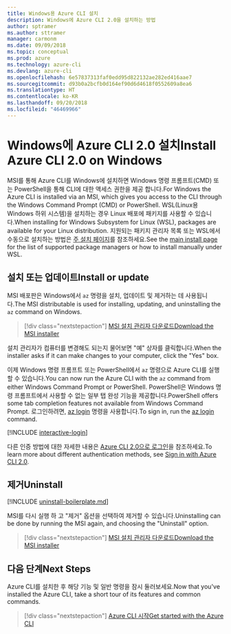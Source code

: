 ```yaml
---
title: Windows용 Azure CLI 설치
description: Windows에 Azure CLI 2.0을 설치하는 방법
author: sptramer
ms.author: sttramer
manager: carmonm
ms.date: 09/09/2018
ms.topic: conceptual
ms.prod: azure
ms.technology: azure-cli
ms.devlang: azure-cli
ms.openlocfilehash: 6e57837313faf0edd95d822132ae282ed416aae7
ms.sourcegitcommit: d93b0a2bcfb0d164ef90d6d4618f0552609a8ea6
ms.translationtype: HT
ms.contentlocale: ko-KR
ms.lasthandoff: 09/20/2018
ms.locfileid: "46469966"
---
```

# <a name="install-azure-cli-20-on-windows"></a><span data-ttu-id="e7c69-103">Windows에 Azure CLI 2.0 설치</span><span class="sxs-lookup"><span data-stu-id="e7c69-103">Install Azure CLI 2.0 on Windows</span></span>

<span data-ttu-id="e7c69-104">MSI를 통해 Azure CLI를 Windows에 설치하면 Windows 명령 프롬프트(CMD) 또는 PowerShell을 통해 CLI에 대한 액세스 권한을 제공 합니다.</span><span class="sxs-lookup"><span data-stu-id="e7c69-104">For Windows the Azure CLI is installed via an MSI, which gives you access to the CLI through the Windows Command Prompt (CMD) or PowerShell.</span></span>
<span data-ttu-id="e7c69-105">WSL(Linux용 Windows 하위 시스템)을 설치하는 경우 Linux 배포에 패키지를 사용할 수 있습니다.</span><span class="sxs-lookup"><span data-stu-id="e7c69-105">When installing for Windows Subsystem for Linux (WSL), packages are available for your Linux distribution.</span></span> <span data-ttu-id="e7c69-106">지원되는 패키지 관리자 목록 또는 WSL에서 수동으로 설치하는 방법은 [주 설치 페이지](install-azure-cli.md)를 참조하세요.</span><span class="sxs-lookup"><span data-stu-id="e7c69-106">See the [main install page](install-azure-cli.md) for the list of supported package managers or how to install manually under WSL.</span></span>

## <a name="install-or-update"></a><span data-ttu-id="e7c69-107">설치 또는 업데이트</span><span class="sxs-lookup"><span data-stu-id="e7c69-107">Install or update</span></span>

<span data-ttu-id="e7c69-108">MSI 배포판은 Windows에서 `az` 명령을 설치, 업데이트 및 제거하는 데 사용됩니다.</span><span class="sxs-lookup"><span data-stu-id="e7c69-108">The MSI distributable is used for installing, updating, and uninstalling the `az` command on Windows.</span></span>

> [!div class="nextstepaction"]
> [<span data-ttu-id="e7c69-109">MSI 설치 관리자 다운로드</span><span class="sxs-lookup"><span data-stu-id="e7c69-109">Download the MSI installer</span></span>](https://aka.ms/installazurecliwindows)

<span data-ttu-id="e7c69-110">설치 관리자가 컴퓨터를 변경해도 되는지 물어보면 "예" 상자를 클릭합니다.</span><span class="sxs-lookup"><span data-stu-id="e7c69-110">When the installer asks if it can make changes to your computer, click the "Yes" box.</span></span>

<span data-ttu-id="e7c69-111">이제 Windows 명령 프롬프트 또는 PowerShell에서 `az` 명령으로 Azure CLI를 실행할 수 있습니다.</span><span class="sxs-lookup"><span data-stu-id="e7c69-111">You can now run the Azure CLI with the `az` command from either Windows Command Prompt or PowerShell.</span></span> <span data-ttu-id="e7c69-112">PowerShell은 Windows 명령 프롬프트에서 사용할 수 없는 일부 탭 완성 기능을 제공합니다.</span><span class="sxs-lookup"><span data-stu-id="e7c69-112">PowerShell offers some tab completion features not available from Windows Command Prompt.</span></span> <span data-ttu-id="e7c69-113">로그인하려면, [az login](/cli/azure/reference-index#az-login) 명령을 사용합니다.</span><span class="sxs-lookup"><span data-stu-id="e7c69-113">To sign in, run the [az login](/cli/azure/reference-index#az-login) command.</span></span>

[!INCLUDE [interactive-login](includes/interactive-login.md)]

<span data-ttu-id="e7c69-114">다른 인증 방법에 대한 자세한 내용은 [Azure CLI 2.0으로 로그인](authenticate-azure-cli.md)을 참조하세요.</span><span class="sxs-lookup"><span data-stu-id="e7c69-114">To learn more about different authentication methods, see [Sign in with Azure CLI 2.0](authenticate-azure-cli.md).</span></span>

## <a name="uninstall"></a><span data-ttu-id="e7c69-115">제거</span><span class="sxs-lookup"><span data-stu-id="e7c69-115">Uninstall</span></span>

[!INCLUDE [uninstall-boilerplate.md](includes/uninstall-boilerplate.md)]

<span data-ttu-id="e7c69-116">MSI를 다시 실행 하 고 "제거" 옵션을 선택하여 제거할 수 있습니다.</span><span class="sxs-lookup"><span data-stu-id="e7c69-116">Uninstalling can be done by running the MSI again, and choosing the "Uninstall" option.</span></span>

> [!div class="nextstepaction"]
> [<span data-ttu-id="e7c69-117">MSI 설치 관리자 다운로드</span><span class="sxs-lookup"><span data-stu-id="e7c69-117">Download the MSI installer</span></span>](https://aka.ms/installazurecliwindows)

## <a name="next-steps"></a><span data-ttu-id="e7c69-118">다음 단계</span><span class="sxs-lookup"><span data-stu-id="e7c69-118">Next Steps</span></span>

<span data-ttu-id="e7c69-119">Azure CLI를 설치한 후 해당 기능 및 일반 명령을 잠시 둘러보세요.</span><span class="sxs-lookup"><span data-stu-id="e7c69-119">Now that you've installed the Azure CLI, take a short tour of its features and common commands.</span></span>

> [!div class="nextstepaction"]
> [<span data-ttu-id="e7c69-120">Azure CLI 시작</span><span class="sxs-lookup"><span data-stu-id="e7c69-120">Get started with the Azure CLI</span></span>](get-started-with-azure-cli.md)
